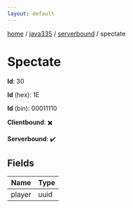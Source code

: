 ```yaml
---
layout: default
---
```


[home](/)  /  [java335](/protocol/java335)  /  [serverbound](/protocol/java335/serverbound)  /  spectate

# Spectate

**Id**: 30

**Id** (hex): 1E

**Id** (bin): 00011110

**Clientbound**: ✖️

**Serverbound**: ✔️

## Fields

Name | Type
---|---
player | uuid


